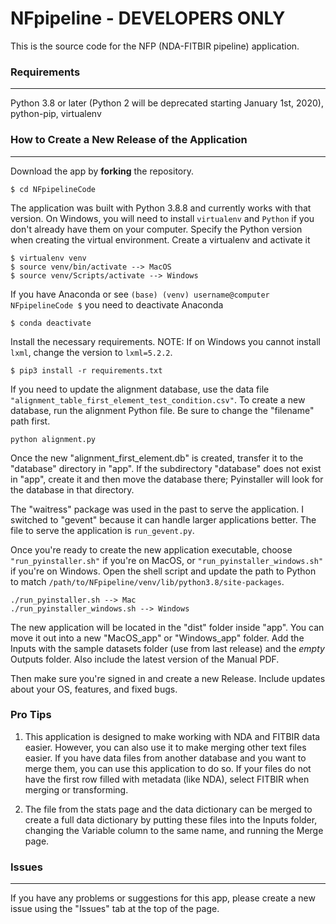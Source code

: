 # NFpipeline - DEVELOPERS ONLY
This is the source code for the NFP (NDA-FITBIR pipeline) application.

### Requirements
---
Python 3.8 or later (Python 2 will be deprecated starting January 1st, 2020), python-pip, virtualenv

### How to Create a New Release of the Application
---

Download the app by **forking** the repository.

```
$ cd NFpipelineCode
```

The application was built with Python 3.8.8 and currently works with that version. On Windows, you will need to install `virtualenv` and `Python` if you don't already have them on your computer. Specify the Python version when creating the virtual environment. Create a virtualenv and activate it

```
$ virtualenv venv
$ source venv/bin/activate --> MacOS
$ source venv/Scripts/activate --> Windows
```
If you have Anaconda or see `(base) (venv) username@computer NFpipelineCode $` you need to deactivate Anaconda

```
$ conda deactivate
```

Install the necessary requirements. NOTE: If on Windows you cannot install `lxml`, change the version to `lxml=5.2.2`.

```
$ pip3 install -r requirements.txt
```

If you need to update the alignment database, use the data file `"alignment_table_first_element_test_condition.csv"`. To create a new database, run the alignment Python file. Be sure to change the "filename" path first.

```
python alignment.py
```

Once the new "alignment_first_element.db" is created, transfer it to the "database" directory in "app". If the subdirectory "database" does not exist in "app", create it and then move the database there; Pyinstaller will look for the database in that directory.

The "waitress" package was used in the past to serve the application. I switched to "gevent" because it can handle larger applications better. The file to serve the application is `run_gevent.py`.

Once you're ready to create the new application executable, choose `"run_pyinstaller.sh"` if you're on MacOS, or `"run_pyinstaller_windows.sh"` if you're on Windows. Open the shell script and update the path to Python to match `/path/to/NFpipeline/venv/lib/python3.8/site-packages`.

```
./run_pyinstaller.sh --> Mac
./run_pyinstaller_windows.sh --> Windows
```

The new application will be located in the "dist" folder inside "app". You can move it out into a new "MacOS_app" or "Windows_app" folder. Add the Inputs with the sample datasets folder (use from last release) and the *empty* Outputs folder. Also include the latest version of the Manual PDF.

Then make sure you're signed in and create a new Release. Include updates about your OS, features, and fixed bugs.

### Pro Tips

1. This application is designed to make working with NDA and FITBIR data easier. However,
you can also use it to make merging other text files easier. If you have data files
from another database and you want to merge them, you can use this application to do so. If your files do not have the first row filled with metadata (like NDA), select FITBIR when merging or transforming.

2. The file from the stats page and the data dictionary can be merged to create
a full data dictionary by putting these files into the Inputs folder, changing the
Variable column to the same name, and running the Merge page.


### Issues
---

If you have any problems or suggestions for this app, please create a new issue using the "Issues" tab at the top of the page.
